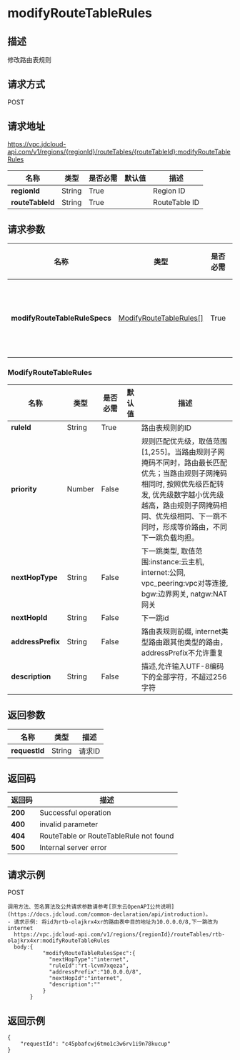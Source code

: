 # modifyRouteTableRules


## 描述
修改路由表规则

## 请求方式
POST

## 请求地址
https://vpc.jdcloud-api.com/v1/regions/{regionId}/routeTables/{routeTableId}:modifyRouteTableRules

|名称|类型|是否必需|默认值|描述|
|---|---|---|---|---|
|**regionId**|String|True| |Region ID|
|**routeTableId**|String|True| |RouteTable ID|

## 请求参数
|名称|类型|是否必需|默认值|描述|
|---|---|---|---|---|
|**modifyRouteTableRuleSpecs**|[ModifyRouteTableRules[]](#modifyroutetablerules)|True| |路由表规则信息|

### <div id="ModifyRouteTableRules">ModifyRouteTableRules</div>
|名称|类型|是否必需|默认值|描述|
|---|---|---|---|---|
|**ruleId**|String|True| |路由表规则的ID|
|**priority**|Number|False| |规则匹配优先级，取值范围[1,255]。当路由规则子网掩码不同时，路由最长匹配优先；当路由规则子网掩码相同时, 按照优先级匹配转发, 优先级数字越小优先级越高，路由规则子网掩码相同、优先级相同、下一跳不同时，形成等价路由，不同下一跳负载均担。|
|**nextHopType**|String|False| |下一跳类型, 取值范围:instance:云主机, internet:公网, vpc_peering:vpc对等连接, bgw:边界网关, natgw:NAT网关|
|**nextHopId**|String|False| |下一跳id|
|**addressPrefix**|String|False| |路由表规则前缀, internet类型路由跟其他类型的路由，addressPrefix不允许重复|
|**description**|String|False| |描述,允许输入UTF-8编码下的全部字符，不超过256字符|

## 返回参数
|名称|类型|描述|
|---|---|---|
|**requestId**|String|请求ID|


## 返回码
|返回码|描述|
|---|---|
|**200**|Successful operation|
|**400**|invalid parameter|
|**404**|RouteTable or RouteTableRule not found|
|**500**|Internal server error|

## 请求示例
POST
```
调用方法、签名算法及公共请求参数请参考[京东云OpenAPI公共说明](https://docs.jdcloud.com/common-declaration/api/introduction)。
- 请求示例: 将id为rtb-olajkrx4xr的路由表中目的地址为10.0.0.0/8,下一跳改为internet
  https://vpc.jdcloud-api.com/v1/regions/{regionId}/routeTables/rtb-olajkrx4xr:modifyRouteTableRules
  body:{
           "modifyRouteTableRulesSpec":{
             "nextHopType":"internet",
             "ruleId":"rt-lcvm7xqeza",
             "addressPrefix":"10.0.0.0/8",
             "nextHopId":"internet",
             "description":""
           }
       }

```

## 返回示例
```
{
    "requestId": "c45pbafcwj6tmo1c3w6rv1i9n78kucup"
}
```
